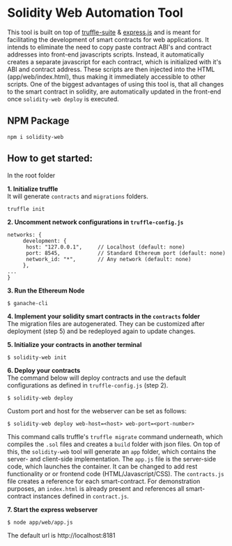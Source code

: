 # Solidity Web Automation Tool 

This tool is built on top of [truffle-suite](https://github.com/trufflesuite/ganache-cli) &
[express.js](https://github.com/expressjs/express) and is meant for facilitating the development of smart contracts for web applications. It intends to eliminate the need to copy paste contract ABI's and contract addresses into front-end javascripts scripts. Instead, it automatically creates a separate javascript for each contract, which is initialized with it's ABI and contract address. These scripts are then injected into the HTML (app/web/index.html), thus making it immediately accessible to other scripts. One of the biggest advantages of using this tool is, that all changes to the smart contract in solidity, are automatically updated in the front-end once `solidity-web deploy` is executed.


## NPM Package
```
npm i solidity-web
```

## How to get started:
In the root folder    

  
**1. Initialize truffle**    
It will generate `contracts` and `migrations` folders.
```
truffle init
```   
**2. Uncomment network configurations in `truffle-config.js`**
```
networks: {
     development: {
      host: "127.0.0.1",     // Localhost (default: none)
      port: 8545,            // Standard Ethereum port (default: none)
      network_id: "*",       // Any network (default: none)
     },
...
}
```
**3. Run the Ethereum Node**    
```
$ ganache-cli
```
**4. Implement your solidity smart contracts in the `contracts` folder**   
The migration files are autogenerated. They can be customized after deployment (step 5) and be redeployed again to update changes.

**5. Initialize your contracts in another terminal**
```
$ solidity-web init
```
    
**6. Deploy your contracts**    
The command below will deploy contracts and use the default configurations as defined in `truffle-config.js` (step 2).   
```
$ solidity-web deploy
```    
Custom port and host for the webserver can be set as follows:
```
$ solidity-web deploy web-host=<host> web-port=<port-number>
```

This command calls truffle's `truffle migrate` command underneath, which compiles the `.sol` files and creates a `build` folder with json files.
On top of this, the `solidity-web` tool will generate an `app` folder, which contains the server- and client-side implementation. The `app.js` file is the server-side code, which launches the container. 
It can be changed to add rest functionality or or frontend code (HTML/Javascript/CSS). The `contracts.js` file creates a reference for each smart-contract.
For demonstration purposes, an `index.html` is already present and references all smart-contract instances defined in `contract.js`.

**7. Start the express webserver**   
```
$ node app/web/app.js
```     
The default url is http://localhost:8181
